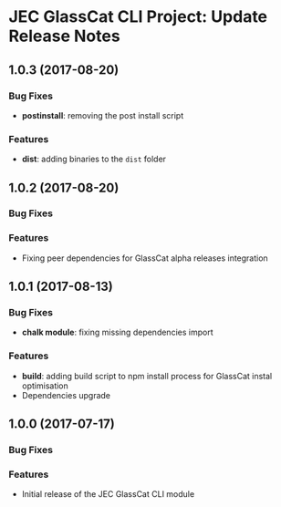 # JEC GlassCat CLI Project: Update Release Notes

<a name="jec-glasscat-cli-1.0.3"></a>
## **1.0.3** (2017-08-20)

### Bug Fixes

- **postinstall**: removing the post install script

### Features

- **dist**: adding binaries to the `dist` folder

<a name="jec-glasscat-cli-1.0.2"></a>
## **1.0.2** (2017-08-20)

### Bug Fixes

### Features

- Fixing peer dependencies for GlassCat alpha releases integration

<a name="jec-glasscat-cli-1.0.1"></a>
## **1.0.1** (2017-08-13)

### Bug Fixes

- **chalk module**: fixing missing dependencies import

### Features

- **build**: adding build script to npm install process for GlassCat instal optimisation
- Dependencies upgrade

<a name="jec-glasscat-cli-1.0.0"></a>
## **1.0.0** (2017-07-17)

### Bug Fixes

### Features

- Initial release of the JEC GlassCat CLI module